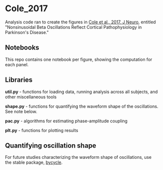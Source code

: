 # Cole_2017
Analysis code ran to create the figures in [Cole et al., 2017, J Neuro](http://www.jneurosci.org/content/37/18/4830), entitled "Nonsinusoidal Beta Oscillations Reflect Cortical Pathophysiology in Parkinson's Disease."

## Notebooks

This repo contains one notebook per figure, showing the computation for each panel.

## Libraries

**util.py** - functions for loading data, running analysis across all subjects, and other miscellaneous tools

**shape.py** - functions for quantifying the waveform shape of the oscillations. See note below.

**pac.py** - algorithms for estimating phase-amplitude coupling

**plt.py** - functions for plotting results

## Quantifying oscillation shape

For future studies characterizing the waveform shape of oscillations, use the stable package, [bycycle](https://github.com/voytekresearch/bycycle).
